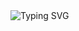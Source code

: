 <picture>
  <source media="(prefers-color-scheme: light)" srcset="https://readme-typing-svg.demolab.com/?font=Roboto+Slab&weight=700&size=50&pause=1000&color=000088&center=true&vCenter=true&random=false&width=800&height=60&lines=Welcome+to+my+profile;I+am+a+daily+learner;Aspiring+Full+Stack+and+Game+Dev;Lets+learn+from+each+other" />
  <img src="https://readme-typing-svg.demolab.com?font=Roboto+Slab&weight=700&size=50&pause=1000&color=FF0000&center=true&vCenter=true&random=false&width=800&height=60&lines=Welcome+to+my+profile;I+am+a+daily+learner;Aspiring+Full+Stack+and+Game+Dev;Lets+learn+from+each+other" alt="Typing SVG" />
</picture>

